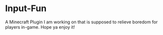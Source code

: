 # Input-Fun
A Minecraft Plugin I am working on that is supposed to relieve boredom for players in-game. Hope ya enjoy it!
